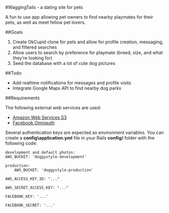 #WaggingTails - a dating site for pets

A fun to use app allowing pet owners to find nearby playmates for their pets, as well as meet fellow pet lovers.

##Goals

1. Create OkCupid clone for pets and allow for profile creation, messaging, and filtered searches
2. Allow users to search by preference for playmate (breed, size, and what they're looking for)
3. Seed the database with a lot of cute dog pictures

##Todo

- Add realtime notifications for messages and profile visits
- Integrate Google Maps API to find nearby dog parks

##Requirements

The following external web services are used:

- [Amazon Web Services S3](http://aws.amazon.com/)
- [Facebook Omniauth](http://developers.facebook.com/)

Several authentication keys are expected as environment variables. You can create a **config\application.yml** file in your Rails **config/** folder with the following code:

```
development and default photos:
AWS_BUCKET: 'doggystyle-development'
```

```
production:
    AWS_BUCKET: 'doggystyle-production'
```

```
AWS_ACCESS_KEY_ID: "..."
```

```
AWS_SECRET_ACCESS_KEY: "..."
```

```
FACEBOOK_KEY: '...'
```

```
FACEBOOK_SECRET: '...'
```
